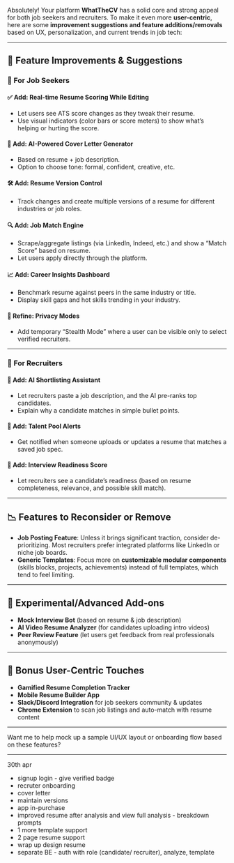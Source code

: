 Absolutely! Your platform **WhatTheCV** has a solid core and strong appeal for both job seekers and recruiters. To make it even more **user-centric**, here are some **improvement suggestions and feature additions/removals** based on UX, personalization, and current trends in job tech:

---

## 🔧 Feature Improvements & Suggestions

### 💼 For Job Seekers

#### ✅ **Add: Real-time Resume Scoring While Editing**
- Let users see ATS score changes as they tweak their resume.
- Use visual indicators (color bars or score meters) to show what’s helping or hurting the score.

#### 🧠 **Add: AI-Powered Cover Letter Generator**
- Based on resume + job description.
- Option to choose tone: formal, confident, creative, etc.

#### 🛠️ **Add: Resume Version Control**
- Track changes and create multiple versions of a resume for different industries or job roles.

#### 🔍 **Add: Job Match Engine**
- Scrape/aggregate listings (via LinkedIn, Indeed, etc.) and show a “Match Score” based on resume.
- Let users apply directly through the platform.

#### 📈 **Add: Career Insights Dashboard**
- Benchmark resume against peers in the same industry or title.
- Display skill gaps and hot skills trending in your industry.

#### 🔐 **Refine: Privacy Modes**
- Add temporary “Stealth Mode” where a user can be visible only to select verified recruiters.

---

### 👥 For Recruiters

#### 🤖 **Add: AI Shortlisting Assistant**
- Let recruiters paste a job description, and the AI pre-ranks top candidates.
- Explain why a candidate matches in simple bullet points.

#### 🎯 **Add: Talent Pool Alerts**
- Get notified when someone uploads or updates a resume that matches a saved job spec.

#### 🧩 **Add: Interview Readiness Score**
- Let recruiters see a candidate’s readiness (based on resume completeness, relevance, and possible skill match).

---

## 📉 Features to Reconsider or Remove

- **Job Posting Feature**: Unless it brings significant traction, consider de-prioritizing. Most recruiters prefer integrated platforms like LinkedIn or niche job boards.
- **Generic Templates**: Focus more on **customizable modular components** (skills blocks, projects, achievements) instead of full templates, which tend to feel limiting.

---

## 🧪 Experimental/Advanced Add-ons

- **Mock Interview Bot** (based on resume & job description)
- **AI Video Resume Analyzer** (for candidates uploading intro videos)
- **Peer Review Feature** (let users get feedback from real professionals anonymously)

---

## 🎯 Bonus User-Centric Touches

- **Gamified Resume Completion Tracker**
- **Mobile Resume Builder App**
- **Slack/Discord Integration** for job seekers community & updates
- **Chrome Extension** to scan job listings and auto-match with resume content

---

Want me to help mock up a sample UI/UX layout or onboarding flow based on these features?

---

30th apr

- signup login - give verified badge
- recruter onboarding
- cover letter
- maintain versions
- app in-purchase
- improved resume after analysis and view full analysis - breakdown prompts
- 1 more template support
- 2 page resume support
- wrap up design resume
- separate BE - auth with role (candidate/ recruiter), analyze, template
